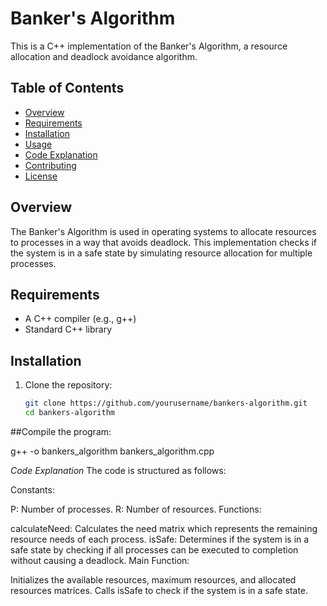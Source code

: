 # Banker's Algorithm

This is a C++ implementation of the Banker's Algorithm, a resource allocation and deadlock avoidance algorithm.

## Table of Contents

- [Overview](#overview)
- [Requirements](#requirements)
- [Installation](#installation)
- [Usage](#usage)
- [Code Explanation](#code-explanation)
- [Contributing](#contributing)
- [License](#license)

## Overview

The Banker's Algorithm is used in operating systems to allocate resources to processes in a way that avoids deadlock. This implementation checks if the system is in a safe state by simulating resource allocation for multiple processes.

## Requirements

- A C++ compiler (e.g., g++)
- Standard C++ library

## Installation

1. Clone the repository:

   ```bash
   git clone https://github.com/yourusername/bankers-algorithm.git
   cd bankers-algorithm

##Compile the program:

g++ -o bankers_algorithm bankers_algorithm.cpp

*Code Explanation*
The code is structured as follows:

Constants:

P: Number of processes.
R: Number of resources.
Functions:

calculateNeed: Calculates the need matrix which represents the remaining resource needs of each process.
isSafe: Determines if the system is in a safe state by checking if all processes can be executed to completion without causing a deadlock.
Main Function:

Initializes the available resources, maximum resources, and allocated resources matrices.
Calls isSafe to check if the system is in a safe state.
